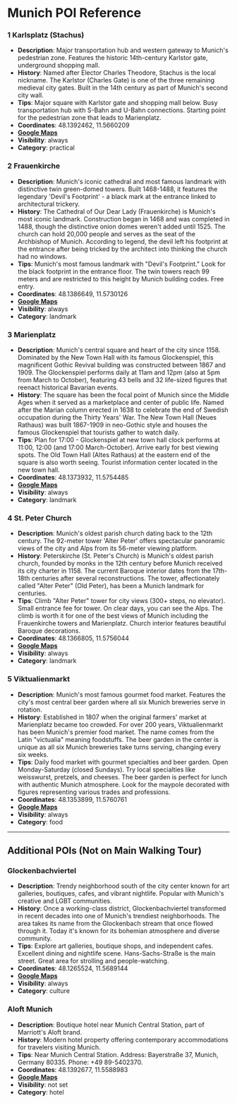 # Munich POI Reference

### 1 Karlsplatz (Stachus)
- **Description**: Major transportation hub and western gateway to Munich's pedestrian zone. Features the historic 14th-century Karlstor gate, underground shopping mall.
- **History**: Named after Elector Charles Theodore, Stachus is the local nickname. The Karlstor (Charles Gate) is one of the three remaining medieval city gates. Built in the 14th century as part of Munich's second city wall.
- **Tips**: Major square with Karlstor gate and shopping mall below. Busy transportation hub with S-Bahn and U-Bahn connections. Starting point for the pedestrian zone that leads to Marienplatz.
- **Coordinates**: 48.1392462, 11.5660209
- **[Google Maps](https://maps.google.com/?cid=5986232855190454813&g_mp=Cidnb29nbGUubWFwcy5wbGFjZXMudjEuUGxhY2VzLlNlYXJjaFRleHQ)**
- **Visibility**: always
- **Category**: practical

### 2 Frauenkirche
- **Description**: Munich's iconic cathedral and most famous landmark with distinctive twin green-domed towers. Built 1468-1488, it features the legendary 'Devil's Footprint' - a black mark at the entrance linked to architectural trickery.
- **History**: The Cathedral of Our Dear Lady (Frauenkirche) is Munich's most iconic landmark. Construction began in 1468 and was completed in 1488, though the distinctive onion domes weren't added until 1525. The church can hold 20,000 people and serves as the seat of the Archbishop of Munich. According to legend, the devil left his footprint at the entrance after being tricked by the architect into thinking the church had no windows.
- **Tips**: Munich's most famous landmark with "Devil's Footprint." Look for the black footprint in the entrance floor. The twin towers reach 99 meters and are restricted to this height by Munich building codes. Free entry.
- **Coordinates**: 48.1386649, 11.5730126
- **[Google Maps](https://maps.google.com/?cid=12598930065456986&g_mp=Cidnb29nbGUubWFwcy5wbGFjZXMudjEuUGxhY2VzLlNlYXJjaFRleHQ)**
- **Visibility**: always
- **Category**: landmark

### 3 Marienplatz
- **Description**: Munich's central square and heart of the city since 1158. Dominated by the New Town Hall with its famous Glockenspiel, this magnificent Gothic Revival building was constructed between 1867 and 1909. The Glockenspiel performs daily at 11am and 12pm (also at 5pm from March to October), featuring 43 bells and 32 life-sized figures that reenact historical Bavarian events.
- **History**: The square has been the focal point of Munich since the Middle Ages when it served as a marketplace and center of public life. Named after the Marian column erected in 1638 to celebrate the end of Swedish occupation during the Thirty Years' War. The New Town Hall (Neues Rathaus) was built 1867-1909 in neo-Gothic style and houses the famous Glockenspiel that tourists gather to watch daily.
- **Tips**: Plan for 17:00 - Glockenspiel at new town hall clock performs at 11:00, 12:00 (and 17:00 March-October). Arrive early for best viewing spots. The Old Town Hall (Altes Rathaus) at the eastern end of the square is also worth seeing. Tourist information center located in the new town hall.
- **Coordinates**: 48.1373932, 11.5754485
- **[Google Maps](https://maps.google.com/?cid=16317814669314446971&g_mp=Cidnb29nbGUubWFwcy5wbGFjZXMudjEuUGxhY2VzLlNlYXJjaFRleHQ)**
- **Visibility**: always
- **Category**: landmark

### 4 St. Peter Church
- **Description**: Munich's oldest parish church dating back to the 12th century. The 92-meter tower 'Alter Peter' offers spectacular panoramic views of the city and Alps from its 56-meter viewing platform.
- **History**: Peterskirche (St. Peter's Church) is Munich's oldest parish church, founded by monks in the 12th century before Munich received its city charter in 1158. The current Baroque interior dates from the 17th-18th centuries after several reconstructions. The tower, affectionately called "Alter Peter" (Old Peter), has been a Munich landmark for centuries.
- **Tips**: Climb "Alter Peter" tower for city views (300+ steps, no elevator). Small entrance fee for tower. On clear days, you can see the Alps. The climb is worth it for one of the best views of Munich including the Frauenkirche towers and Marienplatz. Church interior features beautiful Baroque decorations.
- **Coordinates**: 48.1366805, 11.5756044
- **[Google Maps](https://maps.google.com/?cid=12579101524591160423&g_mp=Cidnb29nbGUubWFwcy5wbGFjZXMudjEuUGxhY2VzLlNlYXJjaFRleHQ)**
- **Visibility**: always
- **Category**: landmark

### 5 Viktualienmarkt
- **Description**: Munich's most famous gourmet food market. Features the city's most central beer garden where all six Munich breweries serve in rotation.
- **History**: Established in 1807 when the original farmers' market at Marienplatz became too crowded. For over 200 years, Viktualienmarkt has been Munich's premier food market. The name comes from the Latin "victualia" meaning foodstuffs. The beer garden in the center is unique as all six Munich breweries take turns serving, changing every six weeks.
- **Tips**: Daily food market with gourmet specialties and beer garden. Open Monday-Saturday (closed Sundays). Try local specialties like weisswurst, pretzels, and cheeses. The beer garden is perfect for lunch with authentic Munich atmosphere. Look for the maypole decorated with figures representing various trades and professions.
- **Coordinates**: 48.1353899, 11.5760761
- **[Google Maps](https://maps.google.com/?cid=74772572163980675&g_mp=Cidnb29nbGUubWFwcy5wbGFjZXMudjEuUGxhY2VzLlNlYXJjaFRleHQ)**
- **Visibility**: always
- **Category**: food

---

## Additional POIs (Not on Main Walking Tour)

### Glockenbachviertel
- **Description**: Trendy neighborhood south of the city center known for art galleries, boutiques, cafes, and vibrant nightlife. Popular with Munich's creative and LGBT communities.
- **History**: Once a working-class district, Glockenbachviertel transformed in recent decades into one of Munich's trendiest neighborhoods. The area takes its name from the Glockenbach stream that once flowed through it. Today it's known for its bohemian atmosphere and diverse community.
- **Tips**: Explore art galleries, boutique shops, and independent cafes. Excellent dining and nightlife scene. Hans-Sachs-Straße is the main street. Great area for strolling and people-watching.
- **Coordinates**: 48.1265524, 11.5689144
- **[Google Maps](https://maps.app.goo.gl/xtfMoJFdWPfPwUAL6)**
- **Visibility**: always
- **Category**: culture

### Aloft Munich
- **Description**: Boutique hotel near Munich Central Station, part of Marriott's Aloft brand.
- **History**: Modern hotel property offering contemporary accommodations for travelers visiting Munich.
- **Tips**: Near Munich Central Station. Address: Bayerstraße 37, Munich, Germany 80335. Phone: +49 89-5402370.
- **Coordinates**: 48.1392677, 11.5588983
- **[Google Maps](https://maps.app.goo.gl/nkZdiaoqJ2QSD3ASA)**
- **Visibility**: not set
- **Category**: hotel